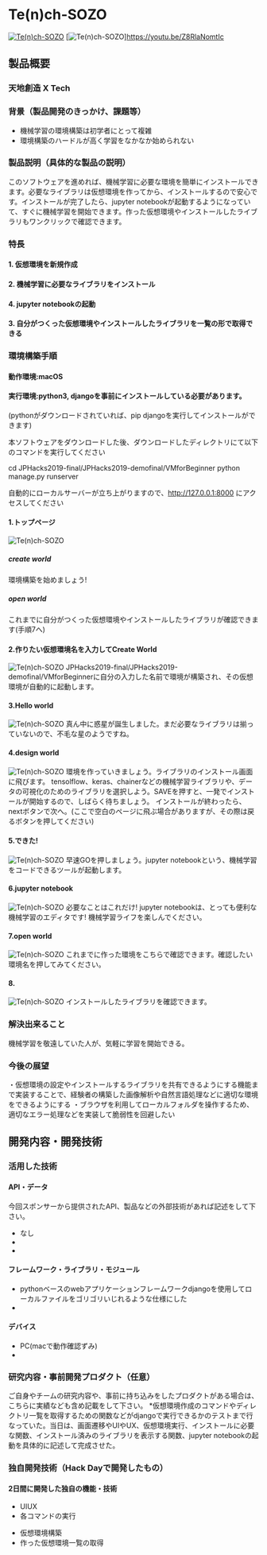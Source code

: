 # Te(n)ch-SOZO

[![Te(n)ch-SOZO](image.png)](https://www.youtube.com/watch?v=QPRvvKr-bYg)
[![Te(n)ch-SOZO](55.png)]https://youtu.be/Z8RlaNomtIc
## 製品概要
### 天地創造 X Tech

### 背景（製品開発のきっかけ、課題等）
- 機械学習の環境構築は初学者にとって複雑
- 環境構築のハードルが高く学習をなかなか始められない

### 製品説明（具体的な製品の説明）
このソフトウェアを進めれば、機械学習に必要な環境を簡単にインストールできます。必要なライブラリは仮想環境を作ってから、インストールするので安心です。インストールが完了したら、jupyter notebookが起動するようになっていて、すぐに機械学習を開始できます。作った仮想環境やインストールしたライブラリもワンクリックで確認できます。

### 特長

#### 1. 仮想環境を新規作成

#### 2. 機械学習に必要なライブラリをインストール

#### 4. jupyter notebookの起動

#### 3. 自分がつくった仮想環境やインストールしたライブラリを一覧の形で取得できる


### 環境構築手順
#### 動作環境:macOS
#### 実行環境:python3, djangoを事前にインストールしている必要があります。
(pythonがダウンロードされていれば、pip djangoを実行してインストールができます)

本ソフトウェアをダウンロードした後、ダウンロードしたディレクトリにて以下のコマンドを実行してください

cd JPHacks2019-final/JPHacks2019-demofinal/VMforBeginner
python manage.py runserver

自動的にローカルサーバーが立ち上がりますので、http://127.0.0.1:8000 にアクセスしてください


#### 1.トップページ
![Te(n)ch-SOZO](1.png)
##### create world
環境構築を始めましょう!
##### open world
これまでに自分がつくった仮想環境やインストールしたライブラリが確認できます(手順7へ)

#### 2.作りたい仮想環境名を入力してCreate World
![Te(n)ch-SOZO](2.5.png)
JPHacks2019-final/JPHacks2019-demofinal/VMforBeginnerに自分の入力した名前で環境が構築され、その仮想環境が自動的に起動します。

#### 3.Hello world
![Te(n)ch-SOZO](3.png)
真ん中に惑星が誕生しました。まだ必要なライブラリは揃っていないので、不毛な星のようですね。

#### 4.design world
![Te(n)ch-SOZO](4.png)
環境を作っていきましょう。ライブラリのインストール画面に飛びます。
tensolflow、keras、chainerなどの機械学習ライブラリや、データの可視化のためのライブラリを選択しよう。SAVEを押すと、一発でインストールが開始するので、しばらく待ちましょう。
インストールが終わったら、nextボタンで次へ。(ここで空白のページに飛ぶ場合がありますが、その際は戻るボタンを押してください)

#### 5.できた!
![Te(n)ch-SOZO](5.png)
早速GOを押しましょう。jupyter notebookという、機械学習をコードできるツールが起動します。

#### 6.jupyter notebook
![Te(n)ch-SOZO](6.png)
必要なことはこれだけ! jupyter notebookは、とっても便利な機械学習のエディタです! 機械学習ライフを楽しんでください。

#### 7.open world
![Te(n)ch-SOZO](7.png)
これまでに作った環境をこちらで確認できます。確認したい環境名を押してみてください。

#### 8.
![Te(n)ch-SOZO](8.png)
インストールしたライブラリを確認できます。


### 解決出来ること
機械学習を敬遠していた人が、気軽に学習を開始できる。

### 今後の展望
・仮想環境の設定やインストールするライブラリを共有できるようにする機能まで実装することで、経験者の構築した画像解析や自然言語処理などに適切な環境をできるようにする
・ブラウザを利用してローカルフォルダを操作するため、適切なエラー処理などを実装して脆弱性を回避したい



## 開発内容・開発技術
### 活用した技術
#### API・データ
今回スポンサーから提供されたAPI、製品などの外部技術があれば記述をして下さい。

* なし
*
*

#### フレームワーク・ライブラリ・モジュール
* pythonベースのwebアプリケーションフレームワークdjangoを使用してローカルファイルをゴリゴリいじれるような仕様にした
*

#### デバイス
* PC(macで動作確認ずみ)
*

### 研究内容・事前開発プロダクト（任意）
ご自身やチームの研究内容や、事前に持ち込みをしたプロダクトがある場合は、こちらに実績なども含め記載をして下さい。
*仮想環境作成のコマンドやディレクトリ一覧を取得するための関数などがdjangoで実行できるかのテストまで行なっていた。当日は、画面遷移やUIやUX、仮想環境実行、インストールに必要な関数、インストール済みのライブラリを表示する関数、jupyter notebookの起動を具体的に記述して完成させた。



### 独自開発技術（Hack Dayで開発したもの）
#### 2日間に開発した独自の機能・技術
* UIUX
* 各コマンドの実行
 - 仮想環境構築
 - 作った仮想環境一覧の取得
